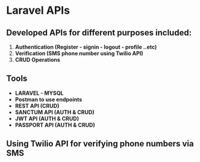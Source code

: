 # Laravel APIs
## Developed APIs for different purposes included:

1. **Authentication (Register - signin - logout - profile ..etc)**
2. **Verification (SMS phone number using Twilio API)**
1. **CRUD Operations**

## Tools
- **LARAVEL - MYSQL**
- **Postman to use endpoints**
- **REST API (CRUD)**
- **SANCTUM API (AUTH & CRUD)**
- **JWT API (AUTH & CRUD)**
-  **PASSPORT API (AUTH & CRUD)**

##  Using Twilio API for verifying phone numbers via SMS
